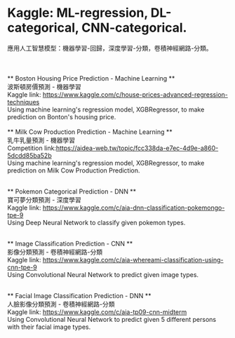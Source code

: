 # Kaggle:  ML-regression, DL-categorical, CNN-categorical.
應用人工智慧模型：機器學習-回歸，深度學習-分類，卷積神經網路-分類。
<br/>
<br/>
<br/>
<br/>
** Boston Housing Price Prediction - Machine Learning **<br/>
波斯頓房價預測 - 機器學習<br/>
Kaggle link: https://www.kaggle.com/c/house-prices-advanced-regression-techniques<br/>
Using machine learning's regression model, XGBRegressor, to make prediction on Bonton's housing price.<br/>
<br/>
** Milk Cow Production Prediction - Machine Learning **<br/>
乳牛乳量預測 - 機器學習<br/>
Competition link:https://aidea-web.tw/topic/fcc338da-e7ec-4d9e-a860-5dcdd85ba52b<br/>
Using machine learning's regression model, XGBRegressor, to make prediction on Milk Cow Production Prediction.<br/>
<br/>

** Pokemon Categorical Prediction - DNN **<br/>
寶可夢分類預測 - 深度學習<br/>
Kaggle link: https://www.kaggle.com/c/aia-dnn-classification-pokemongo-tpe-9 <br/>
Using Deep Neural Network to classify given pokemon types.<br/>
<br/>

** Image Classification Prediction - CNN **<br/>
影像分類預測 - 卷積神經網路-分類<br/>
Kaggle link: https://www.kaggle.com/c/aia-whereami-classification-using-cnn-tpe-9 <br/>
Using Convolutional Neural Network to predict given image types.<br/>
<br/>

** Facial Image Classification Prediction - DNN **<br/>
人臉影像分類預測 - 卷積神經網路-分類<br/>
Kaggle link: https://www.kaggle.com/c/aia-tp09-cnn-midterm <br/>
Using Convolutional Neural Network to predict given 5 different persons with their facial image types.<br/>
<br/>

